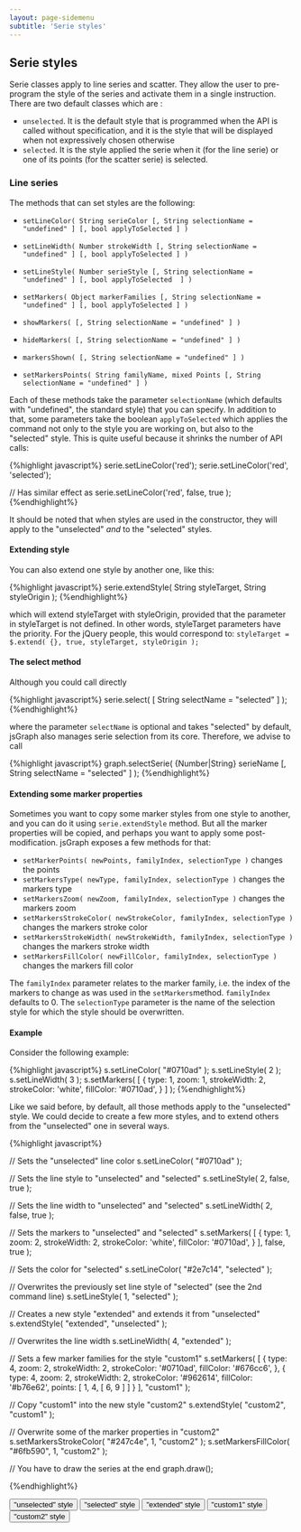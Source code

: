 ```yaml
---
layout: page-sidemenu
subtitle: 'Serie styles'
---
```

## Serie styles

Serie classes apply to line series and scatter. They allow the user to pre-program the style of the series and activate them in a single instruction. There are two default classes which are :

* ```unselected```. It is the default style that is programmed when the API is called without specification, and it is the style that will be displayed when not expressively chosen otherwise
* ```selected```. It is the style applied the serie when it (for the line serie) or one of its points (for the scatter serie) is selected.


### <a id="doc-line-series"></a> Line series


The methods that can set styles are the following:


* ```setLineColor( String serieColor [, String selectionName = "undefined" ] [, bool applyToSelected ] )```
* ```setLineWidth( Number strokeWidth [, String selectionName = "undefined" ] [, bool applyToSelected ] )```

* ```setLineStyle( Number serieStyle [, String selectionName = "undefined" ] [, bool applyToSelected  ] )```
* ```setMarkers( Object markerFamilies [, String selectionName = "undefined" ] [, bool applyToSelected ] )```
* ```showMarkers( [, String selectionName = "undefined" ] )```
* ```hideMarkers( [, String selectionName = "undefined" ] )```
* ```markersShown( [, String selectionName = "undefined" ] )```
* ```setMarkersPoints( String familyName, mixed Points [, String selectionName = "undefined" ] )```

Each of these methods take the parameter ```selectionName``` (which defaults with "undefined", the standard style) that you can specify. In addition to that, some parameters take the boolean ```applyToSelected``` which applies the command not only to the style you are working on, but also to the "selected" style. This is quite useful because it shrinks the number of API calls:

{%highlight javascript%}
serie.setLineColor('red');
serie.setLineColor('red', 'selected');

// Has similar effect as 
serie.setLineColor('red', false, true );
{%endhighlight%}

It should be noted that when styles are used in the constructor, they will apply to the "unselected" *and* to the "selected" styles.


#### <a id="extend-style"></a> Extending style


You can also extend one style by another one, like this:

{%highlight javascript%}
serie.extendStyle( String styleTarget, String styleOrigin );
{%endhighlight%}

which will extend styleTarget with styleOrigin, provided that the parameter in styleTarget is not defined. In other words, styleTarget parameters have the priority. For the jQuery people, this would correspond to: ```styleTarget = $.extend( {}, true, styleTarget, styleOrigin );```


#### <a id="select-method"></a> The select method


Although you could call directly

{%highlight javascript%}
serie.select( [ String selectName = "selected" ] );
{%endhighlight%}

where the parameter ```selectName``` is optional and takes "selected" by default, jsGraph also manages serie selection from its core. Therefore, we advise to call

{%highlight javascript%}
graph.selectSerie( {Number|String} serieName [, String selectName = "selected" ] );
{%endhighlight%}


#### <a id="extend-markers"></a> Extending some marker properties


Sometimes you want to copy some marker styles from one style to another, and you can do it using ```serie.extendStyle``` method. But all the marker properties will be copied, and perhaps you want to apply some post-modification. jsGraph exposes a few methods for that:

* ```setMarkerPoints( newPoints, familyIndex, selectionType )``` changes the points
* ```setMarkersType( newType, familyIndex, selectionType )``` changes the markers type
* ```setMarkersZoom( newZoom, familyIndex, selectionType )``` changes the markers zoom
* ```setMarkersStrokeColor( newStrokeColor, familyIndex, selectionType )``` changes the markers stroke color
* ```setMarkersStrokeWidth( newStrokeWidth, familyIndex, selectionType )``` changes the markers stroke width
* ```setMarkersFillColor( newFillColor, familyIndex, selectionType )``` changes the markers fill color

The ```familyIndex``` parameter relates to the marker family, i.e. the index of the markers to change as was used in the ```setMarkers```method. ```familyIndex``` defaults to 0. The ```selectionType``` parameter is the name of the selection style for which the style should be overwritten.


#### <a id="example"></a>Example


Consider the following example:

{%highlight javascript%}
s.setLineColor( "#0710ad" );
s.setLineStyle( 2 );
s.setLineWidth( 3 );
s.setMarkers( [ {
	type: 1,
	zoom: 1,
	strokeWidth: 2,
	strokeColor: 'white',
	fillColor: '#0710ad',
} ] );
{%endhighlight%}

<div id="doc-example-1"></div>
<script>

var graph = new Graph("doc-example-1").resize(400, 250);
var s = graph.newSerie().setData( [ 1900, 1555, 1910, 1783, 1920, 1872, 1930, 1943, 1941, 1992, 1949, 2339, 1954, 2482,  1959, 2644,  1964, 3046, 1969, 3098,  1974, 3273,  1979, 3095, 1984, 3288, 1989, 3704, 1994, 3999, 1999, 4075, 2004, 4429, 2009, 4588, 2014, 4918 ] ).autoAxis();

s.setLineColor( "#0710ad" );
s.setLineStyle( 2 );
s.setLineWidth( 2 );
s.setMarkers( [ {
	type: 1,
	zoom: 2,
	strokeWidth: 2,
	strokeColor: 'white',
	fillColor: '#0710ad',
} ] );

graph.draw();

</script>

Like we said before, by default, all those methods apply to the "unselected" style. We could decide to create a few more styles, and to extend others from the "unselected" one in several ways.


{%highlight javascript%}

// Sets the "unselected" line color
s.setLineColor( "#0710ad" );

// Sets the line style to "unselected" and "selected"
s.setLineStyle( 2, false, true ); 

// Sets the line width to "unselected" and "selected"
s.setLineWidth( 2, false, true ); 

// Sets the markers to "unselected" and "selected"
s.setMarkers( [ {
	type: 1,
	zoom: 2,
	strokeWidth: 2,
	strokeColor: 'white',
	fillColor: '#0710ad',
} ], false, true );

// Sets the color for "selected"
s.setLineColor( "#2e7c14", "selected" );

// Overwrites the previously set line style of "selected" (see the 2nd command line)
s.setLineStyle( 1, "selected" );

// Creates a new style "extended" and extends it from "unselected"
s.extendStyle( "extended", "unselected" );	

// Overwrites the line width
s.setLineWidth( 4, "extended" );

// Sets a few marker families for the style "custom1"
s.setMarkers( [ {
	type: 4,
	zoom: 2,
	strokeWidth: 2,
	strokeColor: '#0710ad',
	fillColor: '#676cc6',
}, {
	type: 4,
	zoom: 2,
	strokeWidth: 2,
	strokeColor: '#962614',
	fillColor: '#b76e62',
	points: [ 1, 4, [ 6, 9 ] ]
} ], "custom1" );

// Copy "custom1" into the new style "custom2"
s.extendStyle( "custom2", "custom1" );

// Overwrite some of the marker properties in "custom2"
s.setMarkersStrokeColor( "#247c4e", 1, "custom2" );
s.setMarkersFillColor( "#6fb590", 1, "custom2" );

// You have to draw the series at the end
graph.draw(); 

{%endhighlight%}


<div id="doc-example-2"></div>


<div class="btn-group" id="doc-example-1-btns">
	<button class="btn btn-default" data-style="unselected">"unselected" style</button>
	<button class="btn btn-default" data-style="selected">"selected" style</button>
	<button class="btn btn-default" data-style="extended">"extended" style</button>
	<button class="btn btn-default" data-style="custom1">"custom1" style</button>
	<button class="btn btn-default" data-style="custom2">"custom2" style</button>
</div>

<script>

( function() {
	var graph = new Graph("doc-example-2").resize(400, 250);
	var s = graph.newSerie( "serie" ).setData( [ 1900, 1555, 1910, 1783, 1920, 1872, 1930, 1943, 1941, 1992, 1949, 2339, 1954, 2482,  1959, 2644,  1964, 3046, 1969, 3098,  1974, 3273,  1979, 3095, 1984, 3288, 1989, 3704, 1994, 3999, 1999, 4075, 2004, 4429, 2009, 4588, 2014, 4918 ] ).autoAxis();

	s.setLineColor( "#0710ad" );
	s.setLineStyle( 2, false, true );  // Will apply to "selected"
	s.setLineWidth( 2, false, true );  // Will apply to "selected"
	s.setMarkers( [ {
		type: 1,
		zoom: 2,
		strokeWidth: 2,
		strokeColor: 'white',
		fillColor: '#0710ad',
	} ], false, true ); // Will apply to "selected"

	s.setLineColor( "#2e7c14", "selected" );
	s.setLineStyle( 1, "selected" );

	s.extendStyle( "extended", "unselected" );	
	s.setLineWidth( 4, "extended" );

	s.setMarkers( [ {
		type: 4,
		zoom: 2,
		strokeWidth: 2,
		strokeColor: '#0710ad',
		fillColor: '#676cc6',
	}, {
		type: 4,
		zoom: 2,
		strokeWidth: 2,
		strokeColor: '#962614',
		fillColor: '#b76e62',
		points: [ 1, 4, [ 6, 9 ] ]
	} ], "custom1" );

	s.extendStyle( "custom2", "custom1" );
	s.setMarkersStrokeColor( "#247c4e", 1, "custom2" );
	s.setMarkersFillColor( "#6fb590", 1, "custom2" );
	graph.draw();

	$("#doc-example-1-btns").on('click', 'button', function() {
		
		graph.selectSerie( "serie", $( this ).data('style') );
	});
}) ();

</script>